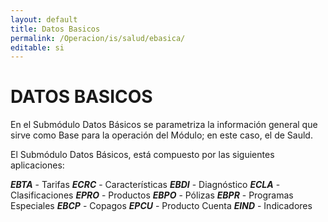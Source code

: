 ```yaml
---
layout: default
title: Datos Basicos
permalink: /Operacion/is/salud/ebasica/
editable: si
---
```


# DATOS BASICOS

En el Submódulo Datos Básicos se parametriza la información general que sirve como Base para la operación del Módulo; en este caso, el de Sauld.  

El Submódulo Datos Básicos, está compuesto por las siguientes aplicaciones:  

**_EBTA_** - Tarifas
**_ECRC_** - Características
**_EBDI_** - Diagnóstico
**_ECLA_** - Clasificaciones
**_EPRO_** - Productos
**_EBPO_** - Pólizas
**_EBPR_** - Programas Especiales
**_EBCP_** - Copagos
**_EPCU_** - Producto Cuenta
**_EIND_** - Indicadores
